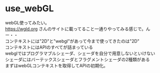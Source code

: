 # use_webGL
webGL使ってみたい。  
https://wgld.org さんのサイトに載ってること一通りやってみる感じで。んー・・  
コンテキストには"2D"と"webgl"があって今まで使ってきたのは"2D"  
コンテキストにはAPIのすべてが詰まっている  
webglではプログラマブルシェーダ、シェーダを自分で用意しないといけない  
シェーダにはバーテックスシェーダとフラグメントシェーダの2種類がある  
まずはwebGLコンテキストを取得してAPIの初期化。
